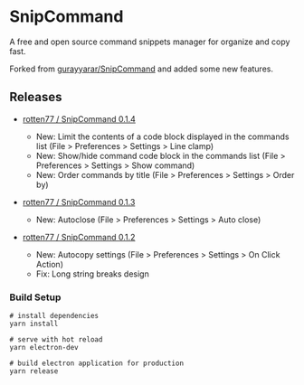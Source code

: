 # SnipCommand

A free and open source command snippets manager for organize and copy fast.

Forked from [gurayyarar/SnipCommand](https://github.com/gurayyarar/SnipCommand) and added some new features.


## Releases

* [rotten77 / SnipCommand 0.1.4](https://github.com/rotten77/SnipCommand/releases/tag/v0.1.4)
  * New: Limit the contents of a code block displayed in the commands list (File > Preferences > Settings > Line clamp)
  * New: Show/hide command code block in the commands list (File > Preferences > Settings > Show command)
  * New: Order commands by title (File > Preferences > Settings > Order by)

* [rotten77 / SnipCommand 0.1.3](https://github.com/rotten77/SnipCommand/releases/tag/v0.1.3)
  * New: Autoclose (File > Preferences > Settings > Auto close)

* [rotten77 / SnipCommand 0.1.2](https://github.com/rotten77/SnipCommand/releases/tag/v0.1.2)
  * New: Autocopy settings (File > Preferences > Settings > On Click Action)
  * Fix: Long string breaks design



### Build Setup

```
# install dependencies
yarn install

# serve with hot reload
yarn electron-dev

# build electron application for production
yarn release
```




